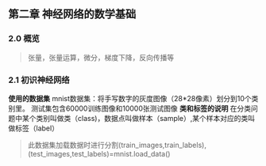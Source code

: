 ## 第二章 神经网络的数学基础
### 2.0 概览 
> 张量，张量运算，微分，梯度下降，反向传播等

### 2.1 初识神经网络
**使用的数据集**
mnist数据集：将手写数字的灰度图像（28\*28像素）划分到10个类别里。
测试集包含60000训练图像和10000张测试图像
**类和标签的说明**
在分类问题中某个类别叫做类（class)，数据点叫做样本（sample）,某个样本对应的类叫做标签（label）

> 此数据集加载数据时进行分割(train_images,train_labels),(test_images,test_labels)=mnist.load_data()
